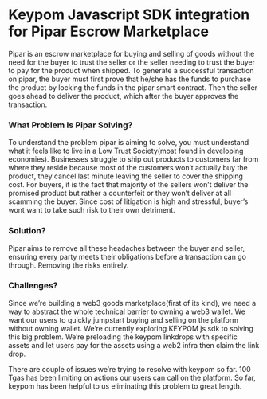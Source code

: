 # Keypom Javascript SDK integration for Pipar Escrow Marketplace

Pipar is an escrow marketplace for buying and selling of goods without the need for the buyer to trust the seller or the seller needing to trust the buyer to pay for the product when shipped. To generate a successful transaction on pipar, the buyer must first prove that he/she has the funds to purchase the product by locking the funds in the pipar smart contract. Then the seller goes ahead to deliver the product, which after the buyer approves the transaction.

### What Problem Is Pipar Solving?
To understand the problem pipar is aiming to solve, you must understand what it feels like to live in a Low Trust Society(most found in developing economies). Businesses struggle to ship out products to customers far from where they reside because most of the customers won’t actually buy the product, they cancel last minute leaving the seller to cover the shipping cost.
For buyers, it is the fact that majority of the sellers won’t deliver the promised product but rather a counterfeit or they won’t deliver at all scamming the buyer. Since cost of litigation is high and stressful, buyer’s wont want to take such risk to their own detriment.

### Solution?
Pipar aims to remove all these headaches between the buyer and seller, ensuring every party meets their obligations before a transaction can go through. Removing the risks entirely.

### Challenges?
Since we’re building a web3 goods marketplace(first of its kind), we need a way to abstract the whole technical barrier to owning a web3 wallet. We want our users to quickly jumpstart buying and selling on the platform without owning wallet.
We’re currently exploring KEYPOM js sdk to solving this big problem. We’re preloading the keypom linkdrops with specific assets and let users pay for the assets using a web2 infra then claim the link drop.

There are couple of issues we’re trying to resolve with keypom so far. 100 Tgas has been limiting on actions our users can call on the platform. So far, keypom has been helpful to us eliminating this problem to great length.
